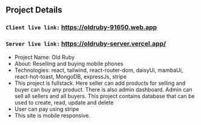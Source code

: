 ## Project Details

### `Client live link:` https://oldruby-91650.web.app
### `Server live link:` https://oldruby-server.vercel.app/


- Project Name: Old Ruby
- About: Reselling and buying mobile phones
- Technologies: react, tailwind, react-router-dom, daisyUi, mambaUi, react-hot-toast, MongoDB, expressJs, stripe
- This project is fullstack. Here seller can add products for selling and buyer can buy any product. There is also admin dashboard. Admin can sell all sellers and all buyers. This project contains database that can be used to create, read, update and delete 
- User can pay using stripe
- This site is mobile responsive.